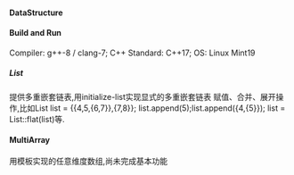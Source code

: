 #### DataStructure

#### Build and Run
Compiler: g++-8 / clang-7; C++ Standard: C++17; OS: Linux Mint19

##### List
提供多重嵌套链表,用initialize-list实现显式的多重嵌套链表
赋值、合并、展开操作,比如List<int> list = {{4,5,{6,7}},{7,8}};
list.append(5);list.append({4,{5}});
list = List<int>::flat(list)等.

#### MultiArray
用模板实现的任意维度数组,尚未完成基本功能